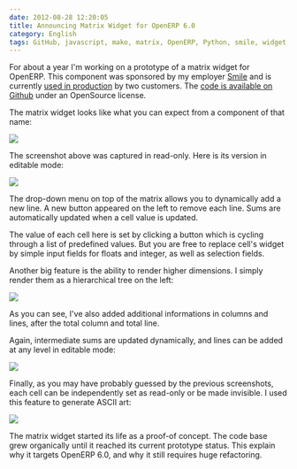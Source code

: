 ```yaml
---
date: 2012-08-28 12:20:05
title: Announcing Matrix Widget for OpenERP 6.0
category: English
tags: GitHub, javascript, mako, matrix, OpenERP, Python, smile, widget, ERP
---
```


For about a year I'm working on a prototype of a matrix widget for OpenERP.
This component was sponsored by my employer [Smile](http://smile.fr) and is
currently [used in
production](http://www.smile.fr/References/References-par-domaine/Public-et-collectivites/Inra3)
by two customers. The [code is available on
Github](https://github.com/kdeldycke/smile_openerp_matrix_widget) under an
OpenSource license.

The matrix widget looks like what you can expect from a component of that name:

![](/uploads/2012/1-level-readonly-matrix.png)

The screenshot above was captured in read-only. Here is its version in editable
mode:

![](/uploads/2012/1-level-editable-increment-matrix.png)

The drop-down menu on top of the matrix allows you to dynamically add a new
line. A new button appeared on the left to remove each line. Sums are
automatically updated when a cell value is updated.

The value of each cell here is set by clicking a button which is cycling
through a list of predefined values. But you are free to replace cell's widget
by simple input fields for floats and integer, as well as selection fields.

Another big feature is the ability to render higher dimensions. I simply render
them as a hierarchical tree on the left:

![](/uploads/2012/2-level-readonly-additional-lines-matrix.png)

As you can see, I've also added additional informations in columns and lines,
after the total column and total line.

Again, intermediate sums are updated dynamically, and lines can be added at any
level in editable mode:

![](/uploads/2012/2-level-editable-additional-lines-matrix.png)

Finally, as you may have probably guessed by the previous screenshots, each
cell can be independently set as read-only or be made invisible. I used this
feature to generate ASCII art:

![](/uploads/2012/ascii-art-matrix.png)

The matrix widget started its life as a proof-of concept. The code base grew
organically until it reached its current prototype status. This explain why it
targets OpenERP 6.0, and why it still requires huge refactoring.
